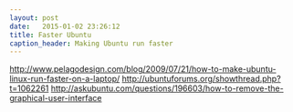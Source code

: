 ```yaml
---
layout: post
date:   2015-01-02 23:26:12
title: Faster Ubuntu
caption_header: Making Ubuntu run faster
---
```



http://www.pelagodesign.com/blog/2009/07/21/how-to-make-ubuntu-linux-run-faster-on-a-laptop/
http://ubuntuforums.org/showthread.php?t=1062261
http://askubuntu.com/questions/196603/how-to-remove-the-graphical-user-interface

